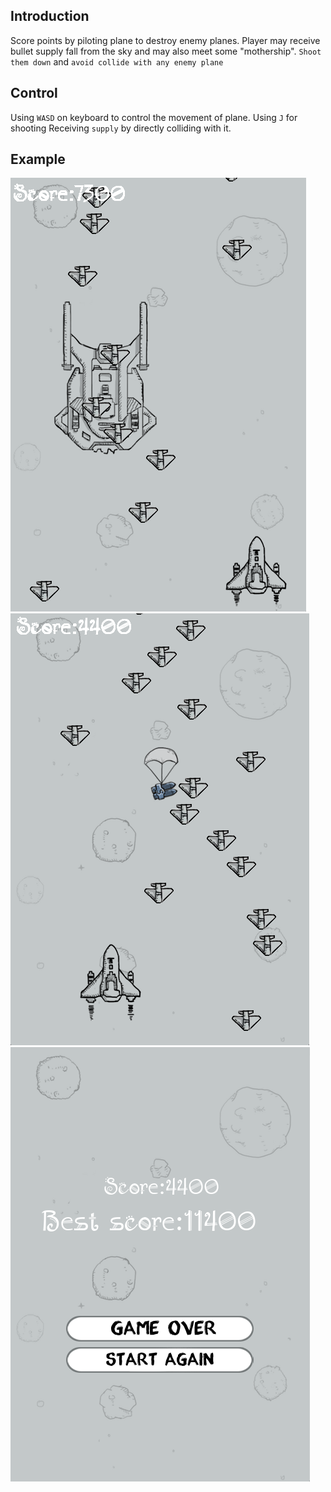 ## Introduction
Score points by piloting plane to destroy enemy planes. Player may receive bullet supply fall from the sky and may also meet some "mothership". `Shoot them down` and `avoid collide with any enemy plane`
## Control
Using `WASD` on keyboard to control the movement of plane.
Using `J` for shooting
Receiving `supply` by directly colliding with it.
## Example
![image.png](./images/image.png)
![image-1.png](./images/image-1.png)
![image-2.png](./images/image-2.png)
